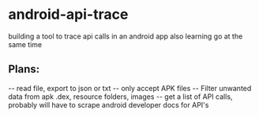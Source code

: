 # android-api-trace
building a tool to trace api calls in an android app also learning go at the same time

## Plans:
-- read file, export to json or txt
-- only accept APK files
-- Filter unwanted data from apk .dex, resource folders, images
-- get a list of API calls, probably will have to scrape android developer docs for API's

